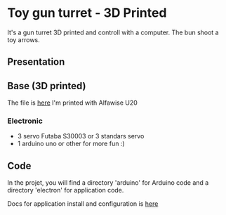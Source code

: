 # Toy gun turret - 3D Printed

It's a gun turret 3D printed and controll with a computer. The bun shoot a toy arrows.

## Presentation

## Base (3D printed)

The file is [here]()
I'm printed with Alfawise U20

### Electronic

- 3 servo Futaba S30003 or 3 standars servo
- 1 arduino uno or other for more fun :)

## Code

In the projet, you will find a directory 'arduino' for Arduino code and a directory 'electron' for application code.

Docs for application install and configuration is [here]()
